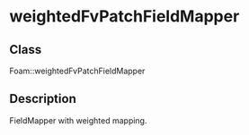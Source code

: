 # weightedFvPatchFieldMapper 
## Class
Foam::weightedFvPatchFieldMapper

## Description
FieldMapper with weighted mapping.

